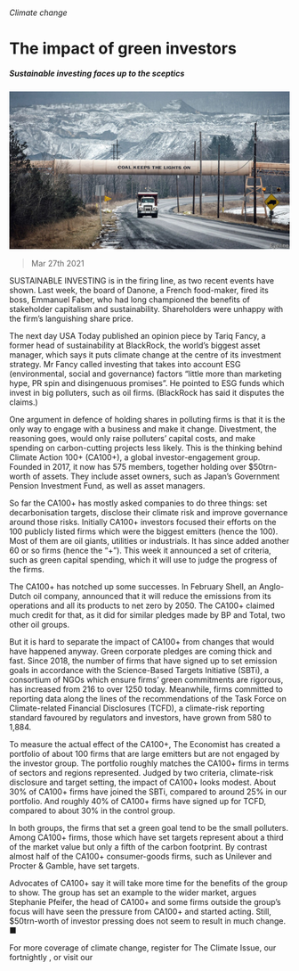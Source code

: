 ###### Climate change

# The impact of green investors 

##### Sustainable investing faces up to the sceptics 

![image](images/20210327_FNP001_0.jpg) 

> Mar 27th 2021 

SUSTAINABLE INVESTING is in the firing line, as two recent events have shown. Last week, the board of Danone, a French food-maker, fired its boss, Emmanuel Faber, who had long championed the benefits of stakeholder capitalism and sustainability. Shareholders were unhappy with the firm’s languishing share price.

The next day USA Today published an opinion piece by Tariq Fancy, a former head of sustainability at BlackRock, the world’s biggest asset manager, which says it puts climate change at the centre of its investment strategy. Mr Fancy called investing that takes into account ESG (environmental, social and governance) factors “little more than marketing hype, PR spin and disingenuous promises”. He pointed to ESG funds which invest in big polluters, such as oil firms. (BlackRock has said it disputes the claims.)


One argument in defence of holding shares in polluting firms is that it is the only way to engage with a business and make it change. Divestment, the reasoning goes, would only raise polluters’ capital costs, and make spending on carbon-cutting projects less likely. This is the thinking behind Climate Action 100+ (CA100+), a global investor-engagement group. Founded in 2017, it now has 575 members, together holding over $50trn-worth of assets. They include asset owners, such as Japan’s Government Pension Investment Fund, as well as asset managers.

So far the CA100+ has mostly asked companies to do three things: set decarbonisation targets, disclose their climate risk and improve governance around those risks. Initially CA100+ investors focused their efforts on the 100 publicly listed firms which were the biggest emitters (hence the 100). Most of them are oil giants, utilities or industrials. It has since added another 60 or so firms (hence the “+”). This week it announced a set of criteria, such as green capital spending, which it will use to judge the progress of the firms.

The CA100+ has notched up some successes. In February Shell, an Anglo-Dutch oil company, announced that it will reduce the emissions from its operations and all its products to net zero by 2050. The CA100+ claimed much credit for that, as it did for similar pledges made by BP and Total, two other oil groups. 

But it is hard to separate the impact of CA100+ from changes that would have happened anyway. Green corporate pledges are coming thick and fast. Since 2018, the number of firms that have signed up to set emission goals in accordance with the Science-Based Targets Initiative (SBTi), a consortium of NGOs which ensure firms’ green commitments are rigorous, has increased from 216 to over 1250 today. Meanwhile, firms committed to reporting data along the lines of the recommendations of the Task Force on Climate-related Financial Disclosures (TCFD), a climate-risk reporting standard favoured by regulators and investors, have grown from 580 to 1,884.

To measure the actual effect of the CA100+, The Economist has created a portfolio of about 100 firms that are large emitters but are not engaged by the investor group. The portfolio roughly matches the CA100+ firms in terms of sectors and regions represented. Judged by two criteria, climate-risk disclosure and target setting, the impact of CA100+ looks modest. About 30% of CA100+ firms have joined the SBTi, compared to around 25% in our portfolio. And roughly 40% of CA100+ firms have signed up for TCFD, compared to about 30% in the control group.

In both groups, the firms that set a green goal tend to be the small polluters. Among CA100+ firms, those which have set targets represent about a third of the market value but only a fifth of the carbon footprint. By contrast almost half of the CA100+ consumer-goods firms, such as Unilever and Procter &amp; Gamble, have set targets.

Advocates of CA100+ say it will take more time for the benefits of the group to show. The group has set an example to the wider market, argues Stephanie Pfeifer, the head of CA100+ and some firms outside the group’s focus will have seen the pressure from CA100+ and started acting. Still, $50trn-worth of investor pressing does not seem to result in much change. ■

For more coverage of climate change, register for The Climate Issue, our fortnightly , or visit our 

